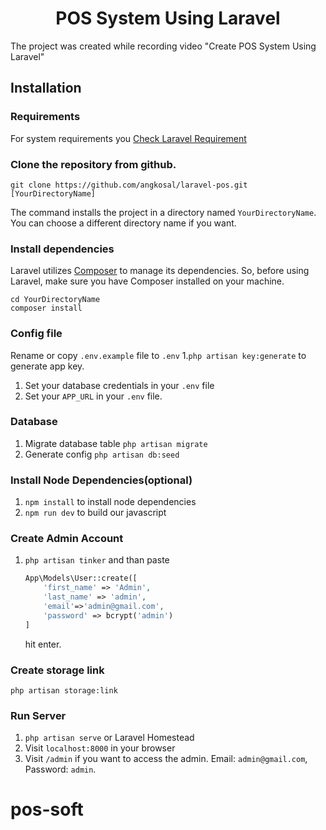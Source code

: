 <p align="center">
    <h1 align="center">POS System Using Laravel</h1>
</p>

The project was created while recording video "Create POS System Using Laravel"

## Installation

### Requirements

For system requirements you [Check Laravel Requirement](https://laravel.com/docs/8.x/deployment#server-requirements)

### Clone the repository from github.

    git clone https://github.com/angkosal/laravel-pos.git [YourDirectoryName]

The command installs the project in a directory named `YourDirectoryName`. You can choose a different
directory name if you want.

### Install dependencies

Laravel utilizes [Composer](https://getcomposer.org/) to manage its dependencies. So, before using Laravel, make sure you have Composer installed on your machine.

    cd YourDirectoryName
    composer install

### Config file

Rename or copy `.env.example` file to `.env` 1.`php artisan key:generate` to generate app key.

1. Set your database credentials in your `.env` file
1. Set your `APP_URL` in your `.env` file.

### Database

1. Migrate database table `php artisan migrate`
1. Generate config `php artisan db:seed`

### Install Node Dependencies(optional)

1. `npm install` to install node dependencies
1. `npm run dev` to build our javascript

### Create Admin Account

1. `php artisan tinker` and than paste
    ```php
    App\Models\User::create([
        'first_name' => 'Admin',
        'last_name' => 'admin',
        'email'=>'admin@gmail.com',
        'password' => bcrypt('admin')
    ]
    ```
    hit enter.

### Create storage link

`php artisan storage:link`

### Run Server

1. `php artisan serve` or Laravel Homestead
1. Visit `localhost:8000` in your browser
1. Visit `/admin` if you want to access the admin. Email: `admin@gmail.com`, Password: `admin`.

# pos-soft
